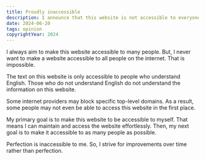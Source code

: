 ```yaml
---
title: Proudly inaccessible
description: I announce that this website is not accessible to everyone. I expect that I will never try to make it accessible to all people.
date: 2024-06-20
tags: opinion
copyrightYear: 2024
---
```


I always aim to make this website accessible to many people. But, I never want to make a website accessible to all people on the internet. That is impossible.

The text on this website is only accessible to people who understand English. Those who do not understand English do not understand the information on this website.

Some internet providers may block specific top-level domains. As a result, some people may not even be able to access this website in the first place.

My primary goal is to make this website to be accessible to myself. That means I can maintain and access the website effortlessly. Then, my next goal is to make it accessible to as many people as possible.

Perfection is inaccessible to me. So, I strive for improvements over time rather than perfection.
